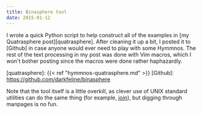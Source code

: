 ```yaml
---
title: Binasphere tool
date: 2015-01-12
---
```


I wrote a quick Python script to help construct all of the examples in
[my Quatrasphere post][quatrasphere].  After cleaning it up a bit, I posted it
to [Github] in case anyone would ever need to play with some Hymmnos.  The rest
of the text processing in my post was done with Vim macros, which I won't
bother posting since the macros were done rather haphazardly.

[quatrasphere]: {{< ref "hymmnos-quatrasphere.md" >}}
[Github]: https://github.com/darkfeline/binasphere

Note that the tool itself is a little overkill, as clever use of UNIX standard
utilities can do the same thing (for example, [join]), but digging through
manpages is no fun.

[join]: http://en.wikipedia.org/wiki/Join_(Unix)
